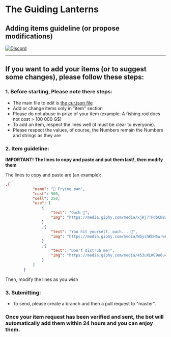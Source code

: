 # The Guiding Lanterns
## Adding items guideline (or propose modifications)

[![Discord](https://img.shields.io/discord/570024448371982373)](https://discord.gg/5QCQpr9)

---

## If you want to add your items (or to suggest some changes), please follow these steps:

### 1. Before starting, Please note there steps:
- The main file to edit is [the cur.json file](cur.json)
- Add or change items only in "item" section
- Please do not abuse in prize of your item (example: A fishing rod does not cost > 100 000 G$)
- To add an item, respect the lines well (it must be clear to everyone).
- Please respect the values, of course, the Numbers remain the Numbers and strings as they are

### 2. Item guideline:

**IMPORTANT! The lines to copy and paste and put them last!, then modify them**

The lines to copy and paste are (an example):
```json
,{
            "name": "🍳 Frying pan",
            "cost": 500,
            "sell": 250,
            "use": [
                {
                    "text": "Ouch 🤕",
                    "img": "https://media.giphy.com/media/xjHj7TPdbCN8I/giphy.gif"
                }
                ,{
                    "text": "You hit yourself, ouch... 🤕",
                    "img": "https://media.giphy.com/media/W5yshKbH5wrwA/giphy.gif"
                }
                ,{
                    "text": "Don't distrub me!",
                    "img": "https://media.giphy.com/media/453uXLWE9u6u4/giphy.gif"
                }
            ]
        }
```
Then, modify the lines as you wish

### 3. Submitting:
- To send, please create a branch and then a pull request to "master".
### **Once your item request has been verified and sent, the bot will automatically add them within 24 hours and you can enjoy them.**
